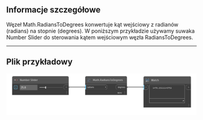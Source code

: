 ## Informacje szczegółowe
Węzeł Math.RadiansToDegrees konwertuje kąt wejściowy z radianów (radians) na stopnie (degrees). W poniższym przykładzie używamy suwaka Number Slider do sterowania kątem wejściowym węzła RadiansToDegrees.
___
## Plik przykładowy

![Math.RadiansToDegrees](./DSCore.Math.RadiansToDegrees_img.png)
